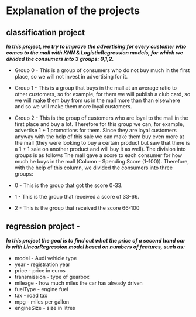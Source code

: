 # Explanation of the projects
## classification project
***In this project, we try to improve the advertising for every customer who comes to the mall with KNN & LogisticRegression models, for which we divided the consumers into 3 groups: 0,1,2.***

- Group 0 - This is a group of consumers who do not buy much in the first place, so we will not invest in advertising for it.
- Group 1 - This is a group that buys in the mall at an average ratio to other customers, so for example, for them we will publish a club card, so we will make them buy from us in the mall more than than elsewhere and so we will make them more loyal customers.
- Group 2 - This is the group of customers who are loyal to the mall in the first place and buy a lot. Therefore for this group we can, for example, advertise 1 + 1 promotions for them. Since they are loyal customers anyway with the help of this sale we can make them buy even more at the mall (they were looking to buy a certain product but saw that there is a 1 + 1 sale on another product and will buy it as well).
The division into groups is as follows
The mall gave a score to each consumer for how much he buys in the mall (Column - Spending Score (1-100)). Therefore, with the help of this column, we divided the consumers into three groups:

- 0 - This is the group that got the score 0-33.
- 1 - This is the group that received a score of 33-66.
- 2 - This is the group that received the score 66-100

## regression project - 
***In this project the goal is to find out what the price of a second hand car is with LinearRegression model based on numbers of features, such as:***
- model - Audi vehicle type
- year - registration year
- price - price in euros
- transmission - type of gearbox
- mileage - how much miles the car has already driven
- fuelType - engine fuel
- tax - road tax
- mpg - miles per gallon
- engineSize - size in litres
